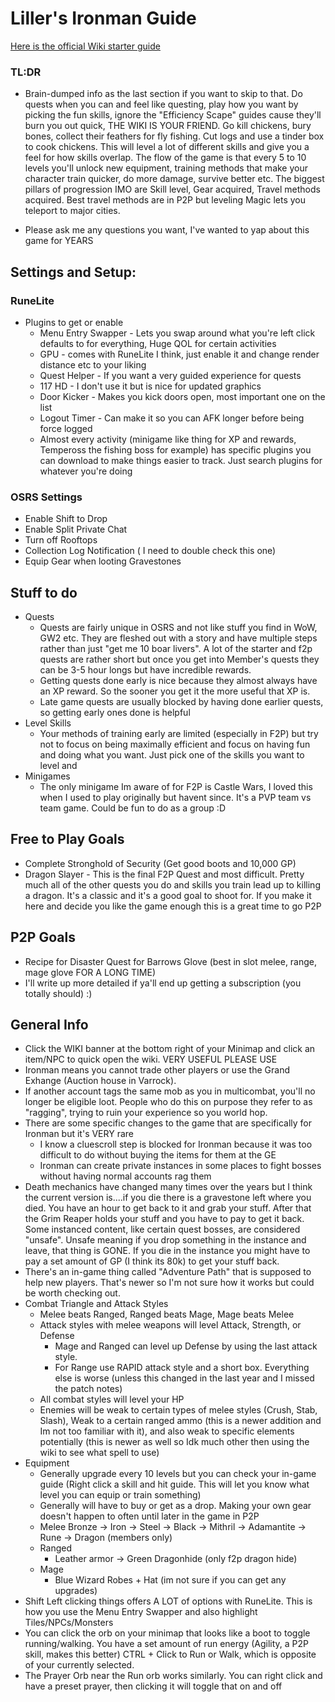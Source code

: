 # Liller's Ironman Guide
[Here is the official Wiki starter guide](https://oldschool.runescape.wiki/w/New_player_guide)
### TL:DR 
- Brain-dumped info as the last section if you want to skip to that. Do quests when you can and feel like questing, play how you want by picking the fun skills, ignore the "Efficiency Scape" guides cause they'll burn you out quick, THE WIKI IS YOUR FRIEND. Go kill chickens, bury bones, collect their feathers for fly fishing. Cut logs and use a tinder box to cook chickens. This will level a lot of different skills and give you a feel for how skills overlap. The flow of the game is that every 5 to 10 levels you'll unlock new equipment, training methods that make your character train quicker, do more damage, survive better etc. The biggest pillars of progression IMO are Skill level, Gear acquired, Travel methods acquired. Best travel methods are in P2P but leveling Magic lets you teleport to major cities.

- Please ask me any questions you want, I've wanted to yap about this game for YEARS

## Settings and Setup:

### RuneLite
- Plugins to get or enable
    - Menu Entry Swapper - Lets you swap around what you're left click defaults to for everything, Huge QOL for certain activities
    - GPU - comes with RuneLite I think, just enable it and change render distance etc to your liking
    - Quest Helper - If you want a very guided experience for quests
    - 117 HD - I don't use it but is nice for updated graphics
    - Door Kicker - Makes you kick doors open, most important one on the list
    - Logout Timer - Can make it so you can AFK longer before being force logged
    - Almost every activity (minigame like thing for XP and rewards, Tempeross the fishing boss for example) has specific plugins you can download to make things easier to track. Just search plugins for whatever you're doing
    

### OSRS Settings
- Enable Shift to Drop
- Enable Split Private Chat
- Turn off Rooftops
- Collection Log Notification ( I need to double check this one)
- Equip Gear when looting Gravestones

## Stuff to do
- Quests
    - Quests are fairly unique in OSRS and not like stuff you find in WoW, GW2 etc. They are fleshed out with a story and have multiple steps rather than just "get me 10 boar livers". A lot of the starter and f2p quests are rather short but once you get into Member's quests they can be 3-5 hour longs but have incredible rewards.
    - Getting quests done early is nice because they almost always have an XP reward. So the sooner you get it the more useful that XP is. 
    - Late game quests are usually blocked by having done earlier quests, so getting early ones done is helpful
- Level Skills
    - Your methods of training early are limited (especially in F2P) but try not to focus on being maximally efficient and focus on having fun and doing what you want. Just pick one of the skills you want to level and 
- Minigames
    - The only minigame Im aware of for F2P is Castle Wars, I loved this when I used to play originally but havent since. It's a PVP team vs team game. Could be fun to do as a group :D
## Free to Play Goals
- Complete Stronghold of Security (Get good boots and 10,000 GP)
- Dragon Slayer - This is the final F2P Quest and most difficult. Pretty much all of the other quests you do and skills you train lead up to killing a dragon. It's a classic and it's a good goal to shoot for. If you make it here and decide you like the game enough this is a great time to go P2P

## P2P Goals
 - Recipe for Disaster Quest for Barrows Glove (best in slot melee, range, mage glove FOR A LONG TIME)
- I'll write up more detailed if ya'll end up getting a subscription (you totally should) :) 
	
## General Info
- Click the WIKI banner at the bottom right of your Minimap and click an item/NPC to quick open the wiki. VERY USEFUL PLEASE USE
- Ironman means you cannot trade other players or use the Grand Exhange (Auction house in Varrock). 
- If another account tags the same mob as you in multicombat, you'll no longer be eligible loot. People who do this on purpose they refer to as "ragging", trying to ruin your experience so you world hop. 
- There are some specific changes to the game that are specifically for Ironman but it's VERY rare
    - I know a cluescroll step is blocked for Ironman because it was too difficult to do without buying the items for them at the GE
    - Ironman can create private instances in some places to fight bosses without having normal accounts rag them
- Death mechanics have changed many times over the years but I think the current version is....if you die there is a gravestone left where you died. You have an hour to get back to it and grab your stuff. After that the Grim Reaper holds your stuff and you have to pay to get it back. Some instanced content, like certain quest bosses, are considered "unsafe". Unsafe meaning if you drop something in the instance and leave, that thing is GONE. If you die in the instance you might have to pay a set amount of GP (I think its 80k) to get your stuff back.
- There's an in-game thing called "Adventure Path" that is supposed to help new players. That's newer so I'm not sure how it works but could be worth checking out.
- Combat Triangle and Attack Styles
    - Melee beats Ranged, Ranged beats Mage, Mage beats Melee
    - Attack styles with melee weapons will level Attack, Strength, or Defense
        - Mage and Ranged can level up Defense by using the last attack style.
        - For Range use RAPID attack style and a short box. Everything else is worse (unless this changed in the last year and I missed the patch notes)
    - All combat styles will level your HP
    - Enemies will be weak to certain types of melee styles (Crush, Stab, Slash), Weak to a certain ranged ammo (this is a newer addition and Im not too familiar with it), and also weak to specific elements potentially (this is newer as well so Idk much other then using the wiki to see what spell to use)
- Equipment
    - Generally upgrade every 10 levels but you can check your in-game guide (Right click a skill and hit guide. This will let you know what level you can equip or train something)
    - Generally will have to buy or get as a drop. Making your own gear doesn't happen to often until later in the game in P2P
    - Melee
        Bronze -> Iron -> Steel -> Black -> Mithril -> Adamantite -> Rune -> Dragon (members only)
    - Ranged
        - Leather armor -> Green Dragonhide (only f2p dragon hide)
    - Mage 
        - Blue Wizard Robes + Hat (im not sure if you can get any upgrades)
- Shift Left clicking things offers A LOT of options with RuneLite. This is how you use the Menu Entry Swapper and also highlight Tiles/NPCs/Monsters
- You can click the orb on your minimap that looks like a boot to toggle running/walking. You have a set amount of run energy (Agility, a P2P skill, makes this better) CTRL + Click to Run or Walk, which is opposite of your currently selected.
- The Prayer Orb near the Run orb works similarly. You can right click and have a preset prayer, then clicking it will toggle that on and off
